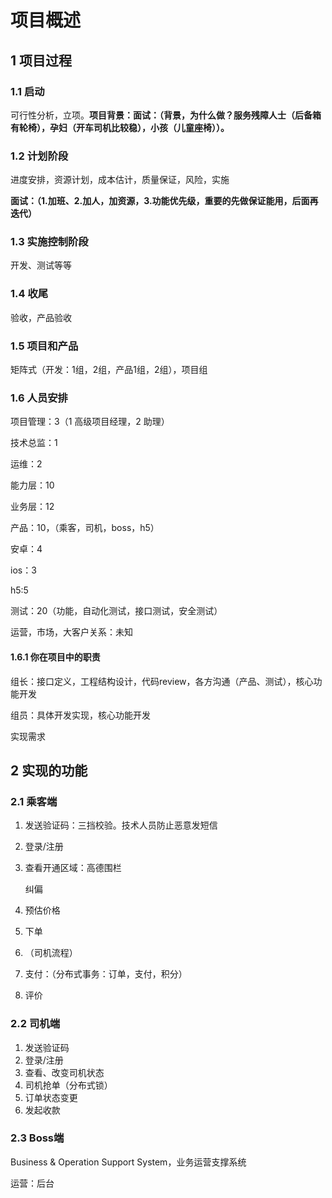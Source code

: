 # 项目概述

## 1 项目过程

### 1.1 启动

可行性分析，立项。**项目背景：面试：（背景，为什么做？服务残障人士（后备箱有轮椅），孕妇（开车司机比较稳），小孩（儿童座椅））。**

### 1.2 计划阶段

进度安排，资源计划，成本估计，质量保证，风险，实施

**面试：（1.加班、2.加人，加资源，3.功能优先级，重要的先做保证能用，后面再迭代）**

### 1.3 实施控制阶段

开发、测试等等

### 1.4 收尾

验收，产品验收

### 1.5 项目和产品

矩阵式（开发：1组，2组，产品1组，2组），项目组

### 1.6 人员安排

项目管理：3（1 高级项目经理，2 助理）

技术总监：1

运维：2

能力层：10

业务层：12

产品：10，（乘客，司机，boss，h5）

安卓：4

ios：3

h5:5

测试：20（功能，自动化测试，接口测试，安全测试）

运营，市场，大客户关系：未知

#### 1.6.1 你在项目中的职责

组长：接口定义，工程结构设计，代码review，各方沟通（产品、测试），核心功能开发

组员：具体开发实现，核心功能开发



实现需求

## 2 实现的功能

### 2.1 乘客端

1. 发送验证码：三挡校验。技术人员防止恶意发短信

2. 登录/注册

3. 查看开通区域：高德围栏
   
   纠偏
4. 预估价格
5. 下单
6. （司机流程）
7. 支付：（分布式事务：订单，支付，积分）
8. 评价

### 2.2 司机端

1. 发送验证码
2. 登录/注册
3. 查看、改变司机状态
4. 司机抢单（分布式锁）
5. 订单状态变更
6. 发起收款

### 2.3 Boss端

Business & Operation Support System，业务运营支撑系统

运营：后台

